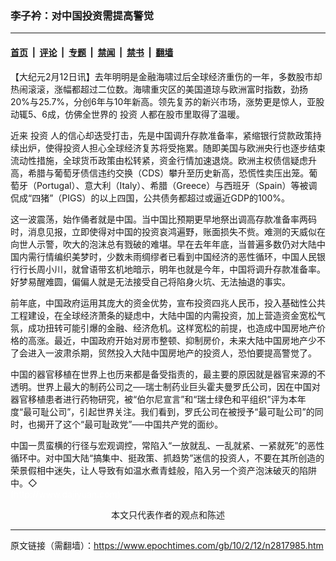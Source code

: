 ### 李子衿：对中国投资需提高警觉

---

#### [首页](../../../..?n2817985) &nbsp;|&nbsp; [评论](../../../../../epoch-comment?n2817985) &nbsp;|&nbsp; [专题](../../../../../epoch-special?n2817985) &nbsp;|&nbsp; [禁闻](../../../../../epoch-news?n2817985) &nbsp;|&nbsp; [禁书](../../../../../books?n2817985) &nbsp;|&nbsp; [翻墙](https://github.com/gfw-breaker/nogfw/blob/master/README.md?n2817985)


<div class="post_content" id="artbody" itemprop="articleBody">
 <!-- article content begin -->
 <p>
  【大纪元2月12日讯】去年明明是金融海啸过后全球经济重伤的一年，多数股市却热闹滚滚，涨幅都超过二位数。海啸重灾区的美国道琼与欧洲富时指数，劲扬20%与25.7%，分创6年与10年新高。领先复苏的新兴市场，涨势更是惊人，亚股动辄5、6成，仿佛全世界的
  <ok href="https://www.epochtimes.com/gb/tag/%E6%8A%95%E8%B5%84.html">
   投资
  </ok>
  人都在股市里取得了温暖。
 </p>
 <p>
  近来
  <ok href="https://www.epochtimes.com/gb/tag/%E6%8A%95%E8%B5%84.html">
   投资
  </ok>
  人的信心却迭受打击，先是中国调升存款准备率，紧缩银行贷款政策持续出炉，使得投资人担心全球经济复苏将受拖累。随即美国与欧洲央行也逐步结束流动性措施，全球货币政策由松转紧，资金行情加速退烧。欧洲主权债信疑虑升高，希腊与葡萄牙债信违约交换（CDS）攀升至历史新高，恐慌性卖压出笼。葡萄牙（Portugal）、意大利（Italy）、希腊（Greece）与西班牙（Spain）等被调侃成“四猪”（PIGS）的以上四国，公共债务都超过或逼近GDP的100%。
 </p>
 <p>
  这一波震荡，始作俑者就是中国。当中国比预期更早地祭出调高存款准备率两码时，消息见报，立即使得对中国的投资哀鸿遍野，账面损失不赀。难测的天威似在向世人示警，吹大的泡沫总有戮破的难堪。早在去年年底，当普遍多数仍对大陆中国内需行情编织美梦时，少数未雨绸缪者已看到中国经济的恶性循环，中国人民银行行长周小川，就曾语带玄机地暗示，明年也就是今年，中国将调升存款准备率。好梦易醒难圆，偏偏人就是无法接受自己将陷身火坑、无法抽退的事实。
 </p>
 <p>
  前年底，中国政府运用其庞大的资金优势，宣布投资四兆人民币，投入基础性公共工程建设，在全球经济萧条的疑虑中，大陆中国的内需投资，加上营造资金宽松气氛，成功扭转可能引爆的金融、经济危机。这样宽松的前提，也造成中国房地产价格的高涨。最近，中国政府开始对房市整顿、抑制房价，未来大陆中国房地产少不了会进入一波肃杀期，贸然投入大陆中国房地产的投资人，恐怕要提高警觉了。
 </p>
 <p>
  中国的器官移植在世界上也历来都是备受指责的，最主要的原因就是器官来源的不透明。世界上最大的制药公司之──瑞士制药业巨头霍夫曼罗氏公司，因在中国对器官移植患者进行药物研究，被“伯尔尼宣言”和“瑞士绿色和平组织”评为本年度“最可耻公司”，引起世界关注。我们看到，罗氏公司在被授予“最可耻公司”的同时，也揭开了这个“最可耻政党”──中国共产党的面纱。
 </p>
 <p>
  中国一贯蛮横的行径与宏观调控，常陷入“一放就乱、一乱就紧、一紧就死”的恶性循环中。对中国大陆“搞集中、挺政策、抓趋势”迷信的投资人，不要在其所创造的荣景假相中迷失，让人导致有如温水煮青蛙般，陷入另一个资产泡沫破灭的陷阱中。◇
  <br/>
  <font color="#ffffff">
   (http://www.dajiyuan.com)
  </font>
  <br/>
  <center>
   <font class="GY13">
    本文只代表作者的观点和陈述
   </font>
  </center>
 </p>
 <!-- article content end -->
 <div id="below_article_ad">
 </div>
</div>


---

原文链接（需翻墙）：https://www.epochtimes.com/gb/10/2/12/n2817985.htm